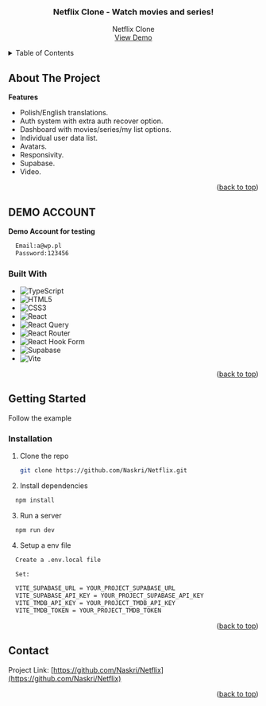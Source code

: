 <h3 align="center">Netflix Clone - Watch movies and series!</h3>

  <p align="center">
    Netflix Clone
    <br />
    <a href="https://netflix-naskri.vercel.app/">View Demo</a>
  </p>
</div>

<details>
  <summary>Table of Contents</summary>
  <ol>
    <li>
      <a href="#about-the-project">About The Project</a>
      <ul>
        <li><a href="#built-with">Built With</a></li>
      </ul>
    </li>
    <li>
      <a href="#getting-started">Getting Started</a>
      <ul>
        <li><a href="#prerequisites">Prerequisites</a></li>
        <li><a href="#installation">Installation</a></li>
      </ul>
    </li>
    <li><a href="#usage">Usage</a></li>
    <li><a href="#contact">Contact</a></li>
  </ol>
</details>

## About The Project

<strong>Features</strong>

- Polish/English translations.
- Auth system with extra auth recover option.
- Dashboard with movies/series/my list options.
- Individual user data list.
- Avatars.
- Responsivity.
- Supabase.
- Video.

<p align="right">(<a href="#readme-top">back to top</a>)</p>

## DEMO ACCOUNT

<strong>Demo Account for testing</strong>

```sh
  Email:a@wp.pl
  Password:123456
```

### Built With

- ![TypeScript](https://img.shields.io/badge/typescript-%23007ACC.svg?style=for-the-badge&logo=typescript&logoColor=white)
- ![HTML5](https://img.shields.io/badge/html5-%23E34F26.svg?style=for-the-badge&logo=html5&logoColor=white)
- ![CSS3](https://img.shields.io/badge/css3-%231572B6.svg?style=for-the-badge&logo=css3&logoColor=white)
- ![React](https://img.shields.io/badge/react-%2320232a.svg?style=for-the-badge&logo=react&logoColor=%2361DAFB)
- ![React Query](https://img.shields.io/badge/-React%20Query-FF4154?style=for-the-badge&logo=react%20query&logoColor=white)
- ![React Router](https://img.shields.io/badge/React_Router-CA4245?style=for-the-badge&logo=react-router&logoColor=white)
- ![React Hook Form](https://img.shields.io/badge/React%20Hook%20Form-%23EC5990.svg?style=for-the-badge&logo=reacthookform&logoColor=white)
- ![Supabase](https://img.shields.io/badge/Supabase-3ECF8E?style=for-the-badge&logo=supabase&logoColor=white)
- ![Vite](https://img.shields.io/badge/vite-%23646CFF.svg?style=for-the-badge&logo=vite&logoColor=white)

<p align="right">(<a href="#readme-top">back to top</a>)</p>

## Getting Started

Follow the example

### Installation

1. Clone the repo
   ```sh
   git clone https://github.com/Naskri/Netflix.git
   ```
2. Install dependencies

```sh
  npm install
```

3. Run a server

```sh
  npm run dev
```

4. Setup a env file

```sh
  Create a .env.local file

  Set:

  VITE_SUPABASE_URL = YOUR_PROJECT_SUPABASE_URL
  VITE_SUPABASE_API_KEY = YOUR_PROJECT_SUPABASE_API_KEY
  VITE_TMDB_API_KEY = YOUR_PROJECT_TMDB_API_KEY
  VITE_TMDB_TOKEN = YOUR_PROJECT_TMDB_TOKEN

```

<p align="right">(<a href="#readme-top">back to top</a>)</p>

## Contact

Project Link: [https://github.com/Naskri/Netflix](https://github.com/Naskri/Netflix)

<p align="right">(<a href="#readme-top">back to top</a>)</p>
